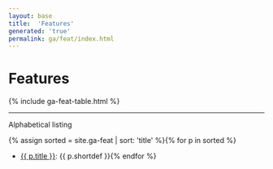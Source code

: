 ```yaml
---
layout: base
title:  'Features'
generated: 'true'
permalink: ga/feat/index.html
---
```


# Features

{% include ga-feat-table.html %}

----------

Alphabetical listing

{% assign sorted = site.ga-feat | sort: 'title' %}{% for p in sorted %}
* [{{ p.title }}](): {{ p.shortdef }}{% endfor %}
